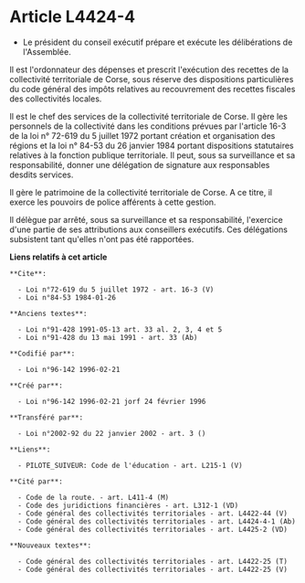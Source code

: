 # Article L4424-4

- Le président du conseil exécutif prépare et exécute les délibérations de l'Assemblée.

Il est l'ordonnateur des dépenses et prescrit l'exécution des recettes de la collectivité territoriale de Corse, sous réserve
des dispositions particulières du code général des impôts relatives au recouvrement des recettes fiscales des collectivités
locales.

Il est le chef des services de la collectivité territoriale de Corse. Il gère les personnels de la collectivité dans les
conditions prévues par l'article 16-3 de la loi n° 72-619 du 5 juillet 1972 portant création et organisation des régions et
la loi n° 84-53 du 26 janvier 1984 portant dispositions statutaires relatives à la fonction publique territoriale. Il peut,
sous sa surveillance et sa responsabilité, donner une délégation de signature aux responsables desdits services.

Il gère le patrimoine de la collectivité territoriale de Corse. A ce titre, il exerce les pouvoirs de police afférents à
cette gestion.

Il délègue par arrêté, sous sa surveillance et sa responsabilité, l'exercice d'une partie de ses attributions aux conseillers
exécutifs. Ces délégations subsistent tant qu'elles n'ont pas été rapportées.

**Liens relatifs à cet article**

	**Cite**:

	  - Loi n°72-619 du 5 juillet 1972 - art. 16-3 (V)
	  - Loi n°84-53 1984-01-26

	**Anciens textes**:

	  - Loi n°91-428 1991-05-13 art. 33 al. 2, 3, 4 et 5
	  - Loi n°91-428 du 13 mai 1991 - art. 33 (Ab)

	**Codifié par**:

	  - Loi n°96-142 1996-02-21

	**Créé par**:

	  - Loi n°96-142 1996-02-21 jorf 24 février 1996

	**Transféré par**:

	  - Loi n°2002-92 du 22 janvier 2002 - art. 3 ()

	**Liens**:

	  - PILOTE_SUIVEUR: Code de l'éducation - art. L215-1 (V)

	**Cité par**:

	  - Code de la route. - art. L411-4 (M)
	  - Code des juridictions financières - art. L312-1 (VD)
	  - Code général des collectivités territoriales - art. L4422-44 (V)
	  - Code général des collectivités territoriales - art. L4424-4-1 (Ab)
	  - Code général des collectivités territoriales - art. L4425-2 (VD)

	**Nouveaux textes**:

	  - Code général des collectivités territoriales - art. L4422-25 (T)
	  - Code général des collectivités territoriales - art. L4422-25 (V)
